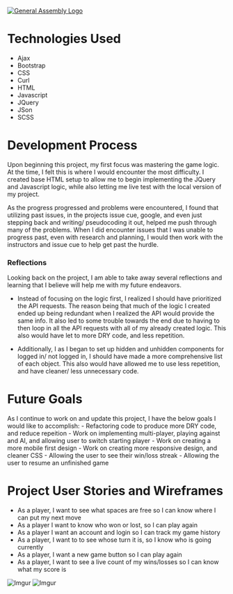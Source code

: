 [![General Assembly Logo](https://camo.githubusercontent.com/1a91b05b8f4d44b5bbfb83abac2b0996d8e26c92/687474703a2f2f692e696d6775722e636f6d2f6b6538555354712e706e67)](https://generalassemb.ly/education/web-development-immersive)

# Technologies Used
- Ajax
- Bootstrap
- CSS
- Curl
- HTML
- Javascript
- JQuery
- JSon
- SCSS

# Development Process
  Upon beginning this project, my first focus was mastering the game logic. At the time, I felt this is where I would encounter the most difficulty. I created  base HTML setup to allow me to begin implementing the JQuery and Javascript logic, while also letting me live test with the local version of my project.
  
  As the progress progressed and problems were encountered, I found that utilizing past issues, in the projects issue cue, google, and even just stepping back and writing/ pseudocoding it out, helped me push through many of the problems. When I did encounter issues that I was unable to progress past, even with research and planning, I would then work with the instructors and issue cue to help get past the hurdle.

### Reflections
  Looking back on the project, I am able to take away several reflections and learning that I believe will help me with my future endeavors.
  
  - Instead of focusing on the logic first, I realized I should have prioritized the API requests. The reason being that much of the logic I created ended up being redundant when I realized the API would provide the same info. It also led to some trouble towards the end due to having to then loop in all the API requests with all of my already created logic. This also would have let to more DRY code, and less repetition.
  
 - Additionally, I as I began to set up hidden and unhidden components for logged in/ not logged in, I should have made a more comprehensive list of each object. This also would have allowed me to use less repetition, and have cleaner/ less unnecessary code.
 
 # Future Goals
  As I continue to work on and update this project, I have the below goals I would like to accomplish:
    - Refactoring code to produce more DRY code, and reduce repeition
    - Work on implementing multi-player, playing against and AI, and allowing user to switch starting player
    - Work on creating a more mobile first design
    - Work on creating more responsive design, and cleaner CSS
    - Allowing the user to see their win/loss streak
    - Allowing the user to resume an unfinished game
   
# Project User Stories and Wireframes

- As a player, I want to see what spaces are free so I can know where I can put my next move
- As a player I want to know who won or lost, so I can play again
- As a player I want an account and login so I can track my game history
- As a player, I want to to see whose turn it is, so I know who is going currently
- As a player, I want a new game button so I can play again
- As a player, I want to see a live count of my wins/losses so I can know what my score is

![Imgur](https://i.imgur.com/QBoNVoV.png)
![Imgur](https://i.imgur.com/Of4OGhc.png)

